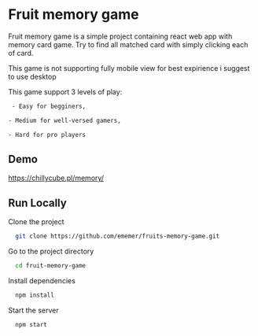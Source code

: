 
# Fruit memory game

Fruit memory game is a simple project containing react web app with memory card game. Try to find all matched card with simply clicking each of card.

This game is not supporting fully mobile view for best expirience i suggest to use desktop


This game support 3 levels of play:
```bash
 - Easy for begginers,
 ```
 ```bash
 - Medium for well-versed gamers,
 ```
 ```bash
 - Hard for pro players 
```


## Demo

https://chillycube.pl/memory/


## Run Locally

Clone the project

```bash
  git clone https://github.com/ememer/fruits-memory-game.git
```

Go to the project directory

```bash
  cd fruit-memory-game
```

Install dependencies

```bash
  npm install
```

Start the server

```bash
  npm start
```

